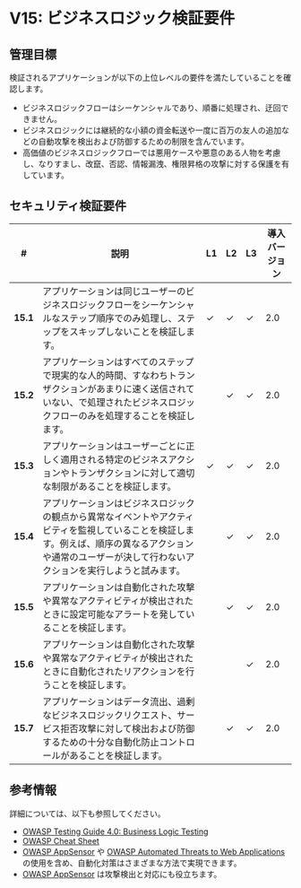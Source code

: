 # V15: ビジネスロジック検証要件

## 管理目標

検証されるアプリケーションが以下の上位レベルの要件を満たしていることを確認します。

* ビジネスロジックフローはシーケンシャルであり、順番に処理され、迂回できません。
* ビジネスロジックには継続的な小額の資金転送や一度に百万の友人の追加などの自動攻撃を検出および防御するための制限を含んでいます。
* 高価値のビジネスロジックフローでは悪用ケースや悪意のある人物を考慮し、なりすまし、改竄、否認、情報漏洩、権限昇格の攻撃に対する保護を有しています。

## セキュリティ検証要件

| # | 説明 | L1 | L2 | L3 | 導入バージョン |
| --- | --- | --- | --- | -- | -- |
| **15.1** | アプリケーションは同じユーザーのビジネスロジックフローをシーケンシャルなステップ順序でのみ処理し、ステップをスキップしないことを検証します。 | ✓ | ✓ | ✓ | 2.0 |
| **15.2** | アプリケーションはすべてのステップで現実的な人的時間、すなわちトランザクションがあまりに速く送信されていない、で処理されたビジネスロジックフローのみを処理することを検証します。 |  | ✓ | ✓ | 2.0 |
| **15.3** | アプリケーションはユーザーごとに正しく適用される特定のビジネスアクションやトランザクションに対して適切な制限があることを検証します。 | ✓ | ✓ | ✓ | 2.0 |
| **15.4** | アプリケーションはビジネスロジックの観点から異常なイベントやアクティビティを監視していることを検証します。例えば、順序の異なるアクションや通常のユーザーが決して行わないアクションを実行しようと試みます。 |  | ✓ | ✓ | 2.0 |
| **15.5** | アプリケーションは自動化された攻撃や異常なアクティビティが検出されたときに設定可能なアラートを発していることを検証します。 |  | ✓ | ✓ | 2.0 |
| **15.6** | アプリケーションは自動化された攻撃や異常なアクティビティが検出されたときに自動化されたリアクションを行うことを検証します。 |  |  | ✓ | 2.0 |
| **15.7** | アプリケーションはデータ流出、過剰なビジネスロジックリクエスト、サービス拒否攻撃に対して検出および防御するための十分な自動化防止コントロールがあることを検証します。 |  | ✓ | ✓ | 2.0 |

## 参考情報

詳細については、以下も参照してください。

* [OWASP Testing Guide 4.0: Business Logic Testing](https://www.owasp.org/index.php/Testing_for_business_logic)
* [OWASP Cheat Sheet](https://www.owasp.org/index.php/Business_Logic_Security_Cheat_Sheet)
* [OWASP AppSensor](https://www.owasp.org/index.php/OWASP_AppSensor_Project) や [OWASP Automated Threats to Web Applications](https://www.owasp.org/index.php/OWASP_Automated_Threats_to_Web_Applications) の使用を含め、自動化対策はさまざまな方法で実現できます。
* [OWASP AppSensor](https://www.owasp.org/index.php/OWASP_AppSensor_Project) は攻撃検出と対応にも役立ちます。
